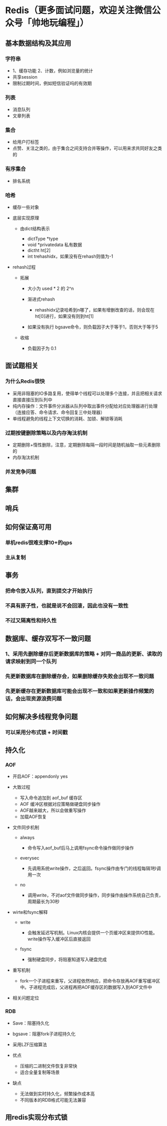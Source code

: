 # Redis（更多面试问题，欢迎关注微信公众号「帅地玩编程」）

## 基本数据结构及其应用

### 字符串

- 1、缓存功能 2、计数，例如浏览量的统计
- 共享session
- 限制过期时间，例如短信验证吗的有效期

### 列表

- 消息队列
- 文章列表

### 集合

- 给用户打标签
- 点赞、关注之类的，由于集合之间支持合并等操作，可以用来求共同好友之类的

### 有序集合

- 排名系统

### 哈希

- 缓存一些对象
- 底层实现原理

  - 由dict结构表示

    - dictType *type
    - void *privatedata 私有数据
    - dictht ht[2]
    - int trehashidx，如果没有在rehash则值为-1

- rehash过程

  - 拓展

    - 大小为 used * 2 的 2^n
    - 渐进式rehash

      - rehashidx记录哈希到n哪了，如果有增删改查的话，则会现在ht[0]进行，如果没有则到ht[1]

    - 如果没有执行 bgsave命令，则负载因子大于等于1，否则大于等于5

  - 收缩

    - 负载因子为 0.1

## 面试题相关

### 为什么Redis很快

- 采用非阻塞的IO多路复用，使得单个线程可以处理多个连接，并且把相关请求直接直接压到队列中
- 纯内存操作：文件事件分派器从队列中取出事件分配给对应处理器进行处理（连接应答、命令请求、命令回复三中处理器）
- 单线程避免的线程上下文切换的消耗、加锁、解锁等消耗

### 过期按键删除策略以及内存淘汰机制

- 定期删除+惰性删除，注意，定期删除每隔一段时间是随机抽取一些元素删除的
- 内存淘汰机制

### 并发竞争问题

## 集群

## 哨兵

## 如何保证高可用

### 单机redis很难支撑10+的qps

### 主从复制

## 事务

### 把命令放入队列，直到提交才开始执行

### 不具有原子性，也就是说不会回滚，因此也没有一致性

### 不过又隔离性和持久性

## 数据库、缓存双写不一致问题

### 1、采用先删除缓存后更新数据库的策略  + 对同一商品的更新、读取的请求映射到同一个队列

### 先更新数据库在删除缓存会，如果删除缓存失败会出现不一致问题

### 先更新缓存在更新数据库可能会出现不一致和如果更新操作频繁的话，会出现资源浪费问题

## 如何解决多线程竞争问题

### 可以采用分布式锁 + 时间戳

## 持久化

### AOF

- 开启AOF：appendonly yes
- 大致过程

  - 写入命令追加到 aof_buf 缓存区
  - AOF 缓冲区根据对应策略做硬盘同步操作
  - AOF越来越大，所以会做重写操作
  - 加载AOF恢复

- 文件同步机制

  - always

    - 命令写入aof_buf后马上调用fsync命令操作做同步操作

  - everysec

    - 先调用系统write操作，之后返回。fsync操作由专门的线程每隔1秒调用一次

  - no

    - 调用write，不对aof文件做同步操作，同步操作由操作系统自己负责，周期最长为30秒

- wirte和fsync解释

  - write

    - 会触发延迟写机制。Linux内核会提供一个页缓冲区来提供IO性能。write操作写入缓冲区后直接返回

  - fsync

    - 强制硬盘同步，将阻塞知道写入硬盘完成

- 重写机制

  - fork一个子进程来重写，父进程依然响应，把命令存放再AOF重写缓冲区中。子进程完成后，父进程再把AOF缓存区的数据写入到AOF文件中

- 相关问题定位

### RDB

- Save：阻塞持久化
- bgsave：阻塞fork子进程持久化
- 采用LZF压缩算法
- 优点

  - 压缩的二进制文件恢复非常快
  - 适合全量复制等场景

- 缺点

  - 无法做到实时持久化，频繁操作成本高
  - 不同版本的RDB格式可能无法兼容

## 用redis实现分布式锁
